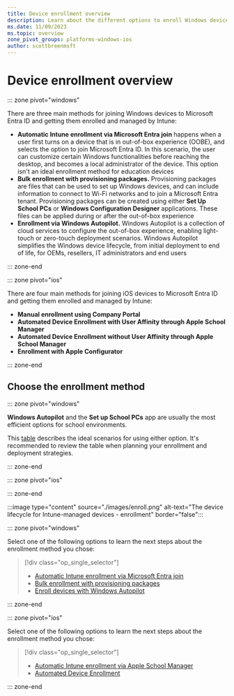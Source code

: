 ```yaml
---
title: Device enrollment overview
description: Learn about the different options to enroll Windows devices in Microsoft Intune
ms.date: 11/09/2023
ms.topic: overview
zone_pivot_groups: platforms-windows-ios
author: scottbreenmsft
---
```


# Device enrollment overview

::: zone pivot="windows"

There are three main methods for joining Windows devices to Microsoft Entra ID and getting them enrolled and managed by Intune:

- **Automatic Intune enrollment via Microsoft Entra join** happens when a user first turns on a device that is in out-of-box experience (OOBE), and selects the option to join Microsoft Entra ID. In this scenario, the user can customize certain Windows functionalities before reaching the desktop, and becomes a local administrator of the device. This option isn't an ideal enrollment method for education devices
- **Bulk enrollment with provisioning packages.** Provisioning packages are files that can be used to set up Windows devices, and can include information to connect to Wi-Fi networks and to join a Microsoft Entra tenant. Provisioning packages can be created using either **Set Up School PCs** or **Windows Configuration Designer** applications. These files can be applied during or after the out-of-box experience
- **Enrollment via Windows Autopilot.** Windows Autopilot is a collection of cloud services to configure the out-of-box experience, enabling light-touch or zero-touch deployment scenarios. Windows Autopilot simplifies the Windows device lifecycle, from initial deployment to end of life, for OEMs, resellers, IT administrators and end users

::: zone-end

::: zone pivot="ios"

There are four main methods for joining iOS devices to Microsoft Entra ID and getting them enrolled and managed by Intune:

- **Manual enrollment using Company Portal**
- **Automated Device Enrollment with User Affinity through Apple School Manager**
- **Automated Device Enrollment without User Affinity through Apple School Manager**
- **Enrollment with Apple Configurator**

::: zone-end

## Choose the enrollment method

::: zone pivot="windows"

**Windows Autopilot** and the **Set up School PCs** app are usually the most efficient options for school environments.

This [table][INT-1] describes the ideal scenarios for using either option. It's recommended to review the table when planning your enrollment and deployment strategies.

::: zone-end

::: zone pivot="ios"

::: zone-end

:::image type="content" source="./images/enroll.png" alt-text="The device lifecycle for Intune-managed devices - enrollment" border="false":::

::: zone pivot="windows"

Select one of the following options to learn the next steps about the enrollment method you chose:
> [!div class="op_single_selector"]
> - [Automatic Intune enrollment via Microsoft Entra join](enroll-entra-join.md)
> - [Bulk enrollment with provisioning packages](enroll-package.md)
> - [Enroll devices with Windows Autopilot](enroll-autopilot.md)

::: zone-end

::: zone pivot="ios"

Select one of the following options to learn the next steps about the enrollment method you chose:

> [!div class="op_single_selector"]
> - [Automatic Intune enrollment via Apple School Manager](enroll-entra-join.md)
> - [Automated Device Enrollment](enroll-entra-join.md)

::: zone-end

<!-- Reference links in article -->

[INT-1]: /intune-education/add-devices-windows#when-to-use-set-up-school-pcs-vs-windows-autopilot
